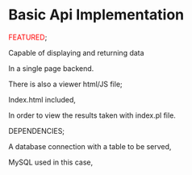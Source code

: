 <h1>Basic Api Implementation</h1>

<span style="color:red">FEATURED</span>;

  Capable of displaying and returning data 

  In a single page backend.

  There is also a viewer html/JS file;

  Index.html included,

  In order to view the results taken with index.pl file.


DEPENDENCIES;

  A database connection with a table to be served, 

  MySQL used in this case,


